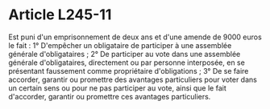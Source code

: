 # Article L245-11

Est puni d'un emprisonnement de deux ans et d'une amende de 9000 euros le fait :   1° D'empêcher un obligataire de participer à une assemblée générale d'obligataires ;   2° De participer au vote dans une assemblée générale d'obligataires, directement ou par personne interposée, en se présentant faussement comme propriétaire d'obligations ;   3° De se faire accorder, garantir ou promettre des avantages particuliers pour voter dans un certain sens ou pour ne pas participer au vote, ainsi que le fait d'accorder, garantir ou promettre ces avantages particuliers.